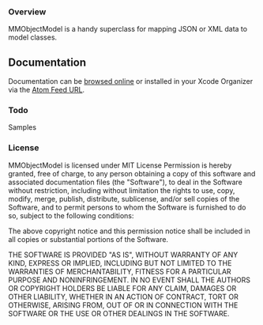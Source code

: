 ### Overview
MMObjectModel is a handy superclass for mapping JSON or XML data to model classes.

Documentation
-------------

Documentation can be [browsed online](http://macmannes.github.com/MMObjectModel) or installed in your Xcode Organizer via the [Atom Feed URL](http://macmannes.github.com/MMObjectModel/MMObjectModel.atom).

### Todo
Samples

### License
MMObjectModel is licensed under MIT License Permission is hereby granted, free of charge, to any person obtaining a copy of this software and associated documentation files (the "Software"), to deal in the Software without restriction, including without limitation the rights to use, copy, modify, merge, publish, distribute, sublicense, and/or sell copies of the Software, and to permit persons to whom the Software is furnished to do so, subject to the following conditions:

The above copyright notice and this permission notice shall be included in all copies or substantial portions of the Software.

THE SOFTWARE IS PROVIDED "AS IS", WITHOUT WARRANTY OF ANY KIND, EXPRESS OR IMPLIED, INCLUDING BUT NOT LIMITED TO THE WARRANTIES OF MERCHANTABILITY, FITNESS FOR A PARTICULAR PURPOSE AND NONINFRINGEMENT. IN NO EVENT SHALL THE AUTHORS OR COPYRIGHT HOLDERS BE LIABLE FOR ANY CLAIM, DAMAGES OR OTHER LIABILITY, WHETHER IN AN ACTION OF CONTRACT, TORT OR OTHERWISE, ARISING FROM, OUT OF OR IN CONNECTION WITH THE SOFTWARE OR THE USE OR OTHER DEALINGS IN THE SOFTWARE.